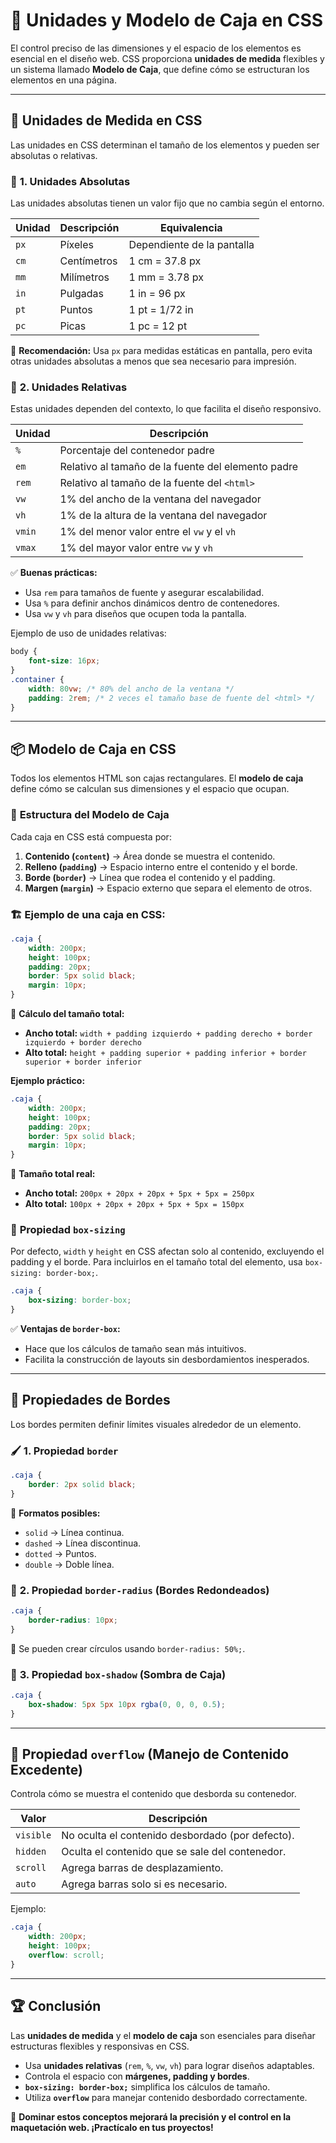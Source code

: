 # 📌 Unidades y Modelo de Caja en CSS

El control preciso de las dimensiones y el espacio de los elementos es esencial en el diseño web. CSS proporciona **unidades de medida** flexibles y un sistema llamado **Modelo de Caja**, que define cómo se estructuran los elementos en una página.

---

## 🎯 **Unidades de Medida en CSS**
Las unidades en CSS determinan el tamaño de los elementos y pueden ser absolutas o relativas.

### 🔹 **1. Unidades Absolutas**
Las unidades absolutas tienen un valor fijo que no cambia según el entorno.

| Unidad | Descripción | Equivalencia |
|--------|------------|-------------|
| `px` | Píxeles | Dependiente de la pantalla |
| `cm` | Centímetros | 1 cm = 37.8 px |
| `mm` | Milímetros | 1 mm = 3.78 px |
| `in` | Pulgadas | 1 in = 96 px |
| `pt` | Puntos | 1 pt = 1/72 in |
| `pc` | Picas | 1 pc = 12 pt |

📌 **Recomendación:** Usa `px` para medidas estáticas en pantalla, pero evita otras unidades absolutas a menos que sea necesario para impresión.

### 🔹 **2. Unidades Relativas**
Estas unidades dependen del contexto, lo que facilita el diseño responsivo.

| Unidad | Descripción |
|--------|------------|
| `%` | Porcentaje del contenedor padre |
| `em` | Relativo al tamaño de la fuente del elemento padre |
| `rem` | Relativo al tamaño de la fuente del `<html>` |
| `vw` | 1% del ancho de la ventana del navegador |
| `vh` | 1% de la altura de la ventana del navegador |
| `vmin` | 1% del menor valor entre el `vw` y el `vh` |
| `vmax` | 1% del mayor valor entre `vw` y `vh` |

✅ **Buenas prácticas:**
- Usa `rem` para tamaños de fuente y asegurar escalabilidad.
- Usa `%` para definir anchos dinámicos dentro de contenedores.
- Usa `vw` y `vh` para diseños que ocupen toda la pantalla.

Ejemplo de uso de unidades relativas:
```css
body {
    font-size: 16px;
}
.container {
    width: 80vw; /* 80% del ancho de la ventana */
    padding: 2rem; /* 2 veces el tamaño base de fuente del <html> */
}
```

---

## 📦 **Modelo de Caja en CSS**
Todos los elementos HTML son cajas rectangulares. El **modelo de caja** define cómo se calculan sus dimensiones y el espacio que ocupan.

### 🎯 **Estructura del Modelo de Caja**
Cada caja en CSS está compuesta por:
1. **Contenido (`content`)** → Área donde se muestra el contenido.
2. **Relleno (`padding`)** → Espacio interno entre el contenido y el borde.
3. **Borde (`border`)** → Línea que rodea el contenido y el padding.
4. **Margen (`margin`)** → Espacio externo que separa el elemento de otros.

### 🏗️ **Ejemplo de una caja en CSS:**
```css
.caja {
    width: 200px;
    height: 100px;
    padding: 20px;
    border: 5px solid black;
    margin: 10px;
}
```
📌 **Cálculo del tamaño total:**
- **Ancho total:** `width + padding izquierdo + padding derecho + border izquierdo + border derecho`
- **Alto total:** `height + padding superior + padding inferior + border superior + border inferior`

**Ejemplo práctico:**
```css
.caja {
    width: 200px;
    height: 100px;
    padding: 20px;
    border: 5px solid black;
    margin: 10px;
}
```
📌 **Tamaño total real:**
- **Ancho total:** `200px + 20px + 20px + 5px + 5px = 250px`
- **Alto total:** `100px + 20px + 20px + 5px + 5px = 150px`

### 🎨 **Propiedad `box-sizing`**
Por defecto, `width` y `height` en CSS afectan solo al contenido, excluyendo el padding y el borde. Para incluirlos en el tamaño total del elemento, usa `box-sizing: border-box;`.
```css
.caja {
    box-sizing: border-box;
}
```
✅ **Ventajas de `border-box`:**
- Hace que los cálculos de tamaño sean más intuitivos.
- Facilita la construcción de layouts sin desbordamientos inesperados.

---

## 🎨 **Propiedades de Bordes**
Los bordes permiten definir límites visuales alrededor de un elemento.

### 🖌 **1. Propiedad `border`**
```css
.caja {
    border: 2px solid black;
}
```
📌 **Formatos posibles:**
- `solid` → Línea continua.
- `dashed` → Línea discontinua.
- `dotted` → Puntos.
- `double` → Doble línea.

### 🔵 **2. Propiedad `border-radius` (Bordes Redondeados)**
```css
.caja {
    border-radius: 10px;
}
```
📌 Se pueden crear círculos usando `border-radius: 50%;`.

### 🌈 **3. Propiedad `box-shadow` (Sombra de Caja)**
```css
.caja {
    box-shadow: 5px 5px 10px rgba(0, 0, 0, 0.5);
}
```

---

## 🔄 **Propiedad `overflow` (Manejo de Contenido Excedente)**
Controla cómo se muestra el contenido que desborda su contenedor.

| Valor | Descripción |
|-------|------------|
| `visible` | No oculta el contenido desbordado (por defecto). |
| `hidden` | Oculta el contenido que se sale del contenedor. |
| `scroll` | Agrega barras de desplazamiento. |
| `auto` | Agrega barras solo si es necesario. |

Ejemplo:
```css
.caja {
    width: 200px;
    height: 100px;
    overflow: scroll;
}
```

---

## 🏆 **Conclusión**
Las **unidades de medida** y el **modelo de caja** son esenciales para diseñar estructuras flexibles y responsivas en CSS.

- Usa **unidades relativas** (`rem`, `%`, `vw`, `vh`) para lograr diseños adaptables.
- Controla el espacio con **márgenes, padding y bordes**.
- **`box-sizing: border-box;`** simplifica los cálculos de tamaño.
- Utiliza **`overflow`** para manejar contenido desbordado correctamente.

🚀 **Dominar estos conceptos mejorará la precisión y el control en la maquetación web. ¡Practícalo en tus proyectos!**